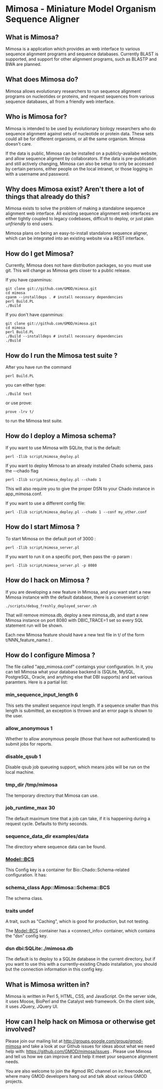 # Mimosa - Miniature Model Organism Sequence Aligner

## What is Mimosa?

Mimosa is a application which provides an web interface to various sequence
alignment programs and sequence databases. Currently BLAST is supported, and
support for other alignment programs, such as BLASTP and BWA are planned.

## What does Mimosa do?

Mimosa allows evolutionary researchers to run sequence alignment programs on
nucleotides or proteins, and request sequences from various sequence databases,
all from a friendly web interface.

## Who is Mimosa for?

Mimosa is intended to be used by evolutionary biology researchers who do
sequence alignment against sets of nucleotide or protein data. These sets could
all be for different organisms, or all the same organism. Mimosa doesn't care.

If the data is public, Mimosa can be installed on a publicly-availabe website,
and allow sequence aligment by collaborators. If the data is pre-publication
and still actively changing, Mimosa can also be setup to only be accessed by
certain persons, either people on the local intranet, or those logging in with
a username and password.

## Why does Mimosa exist? Aren't there a lot of things that already do this?

Mimosa exists to solve the problem of making a standalone sequence alignment
web interface. All existing sequence alignment web interfaces are either tightly
coupled to legacy codebases, difficult to deploy, or just plain *unfriendly* to
end users.

Mimosa plans on being an easy-to-install standalone sequence aligner, which
can be integrated into an existing website via a REST interface.

## How do I get Mimosa?

Currently, Mimosa does not have distribution packages, so you must use git. This
will change as Mimosa gets closer to a public release.

If you have cpanminus:

    git clone git://github.com/GMOD/mimosa.git
    cd mimosa
    cpanm --installdeps . # install necessary dependencies
    perl Build.PL
    ./Build

If you don't have cpanminus:

    git clone git://github.com/GMOD/mimosa.git
    cd mimosa
    perl Build.PL
    ./Build --installdeps # install necessary dependencies
    ./Build

## How do I run the Mimosa test suite ?

After you have run the command

    perl Build.PL

you can either type:

    ./Build test

or use prove:

    prove -lrv t/

to run the Mimosa test suite.

## How do I deploy a Mimosa schema?

If you want to use Mimosa with SQLite, that is the default:

    perl -Ilib script/mimosa_deploy.pl

If you want to deploy Mimosa to an already installed Chado schema, pass the --chado flag

    perl -Ilib script/mimosa_deploy.pl --chado 1

This will also require you to give the proper DSN to your Chado instance in app_mimosa.conf.

If you want to use a different config file:

    perl -Ilib script/mimosa_deploy.pl --chado 1 --conf my_other.conf


## How do I start Mimosa ?

To start Mimosa on the default port of 3000 :

    perl -Ilib script/mimosa_server.pl

If you want to run it on a specific port, then pass the -p param :

    perl -Ilib script/mimosa_server.pl -p 8080

## How do I hack on Mimosa ?

If you are developing a new feature in Mimosa, and you want start a new Mimosa
instance with the default database, there is a convenient script:

    ./scripts/debug_freshly_deployed_server.sh

That will remove mimosa.db, deploy a new mimosa_db, and start a new Mimosa
instance on port 8080 with DBIC_TRACE=1 set so every SQL statement run will be
shown.

Each new Mimosa feature should have a new test file in t/ of the form
t/NNN_feature_name.t .

## How do I configure Mimosa ?

The file called "app_mimosa.conf" contaings your configuration. In it, you can
tell Mimosa what your database backend is (SQLite, MySQL, PostgreSQL, Oracle, and
anything else that DBI supports) and set various paramters. Here is a partial list:

###  min_sequence_input_length 6

This sets the smallest sequence input length. If a sequence smaller than this length
is submitted, an exception is thrown and an error page is shown to the user.

### allow_anonymous 1

Whether to allow anonymous people (those that have not authenticated) to submit
jobs for reports.

### disable_qsub 1

Disable qsub job queueing support, which means jobs will be run on the local machine.

### tmp_dir /tmp/mimosa

The temporary directory that Mimosa can use.

### job_runtime_max		30

The default maximum time that a job can take, if it is happening during a
request cycle. Defaults to thirty seconds.

### sequence_data_dir examples/data

The directory where sequence data can be found.

### <Model::BCS>

This Config key is a container for Bio::Chado::Schema-related
configuration. It has:

### schema_class App::Mimosa::Schema::BCS

The schema class.

### traits undef

A trait, such as "Caching", which is good for production, but
not testing.

The <Model::BCS> container has a <connect_info> container,
which contains the "dsn" config key.

### dsn dbi:SQLite:./mimosa.db

The default is to deploy to a SQLite database in the current
directory, but if you want to use this with a
currently-existing Chado installation, you should but the
connection information in this config key.


## What is Mimosa written in?

Mimosa is written in Perl 5, HTML, CSS, and JavaScript.  On the server side, it
uses Moose, BioPerl and the Catalyst web framework.  On the client side, it uses
JQuery, JQuery UI.

## How can I help hack on Mimosa or otherwise get involved?

Please join our mailing list at <http://groups.google.com/group/gmod-mimosa> and
take a look at our Github issues for ideas about what we need help with:
<https://github.com/GMOD/mimosa/issues> . Please use Mimosa and tell us how we
can improve it and help it meet your sequence alignment needs.

You are also welcome to join the #gmod IRC channel on irc.freenode.net, where
many GMOD developers hang out and talk about various GMOD projects.
